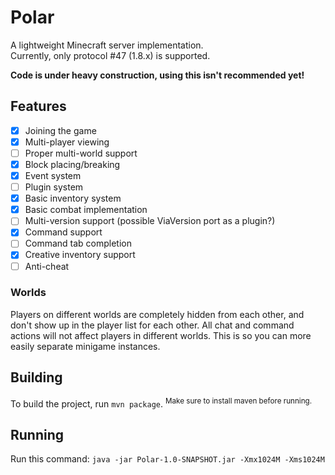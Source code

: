 # Polar
A lightweight Minecraft server implementation.  
Currently, only protocol #47 (1.8.x) is supported.

**Code is under heavy construction, using this isn't recommended yet!**

## Features
- [x] Joining the game
- [x] Multi-player viewing
- [ ] Proper multi-world support
- [x] Block placing/breaking
- [x] Event system
- [ ] Plugin system
- [x] Basic inventory system
- [x] Basic combat implementation
- [ ] Multi-version support (possible ViaVersion port as a plugin?)
- [x] Command support
- [ ] Command tab completion
- [x] Creative inventory support
- [ ] Anti-cheat

### Worlds
Players on different worlds are completely hidden from each other, and don't show up in the player list for each other. All chat and command actions will not affect players in different worlds. This is so you can more easily separate minigame instances.

## Building
To build the project, run `mvn package`.
<sup>Make sure to install maven before running.</sup>

## Running
Run this command: `java -jar Polar-1.0-SNAPSHOT.jar -Xmx1024M -Xms1024M`